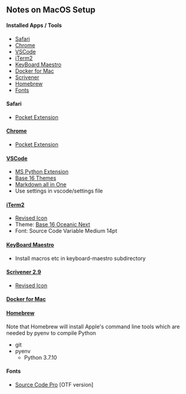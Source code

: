 ## Notes on MacOS Setup

#### Installed Apps / Tools

- [Safari](#safari)
- [Chrome](#chrome)
- [VSCode](#vscode)
- [iTerm2](#iterm2)
- [KeyBoard Maestro](#keyboard-maestro)
- [Docker for Mac](#docker-for-mac)
- [Scrivener](#scrivener)
- [Homebrew](#homebrew)
- [Fonts](#fonts)

#### Safari

- [Pocket Extension](https://safari-extensions.apple.com/details/?id=com.ideashower.pocket.safari-ET279A6R5N)

#### [Chrome](https://www.google.com/chrome/)
- [Pocket Extension](https://chrome.google.com/webstore/detail/save-to-pocket/niloccemoadcdkdjlinkgdfekeahmflj?hl=en)

#### [VSCode](https://code.visualstudio.com)

- [MS Python Extension](https://github.com/Microsoft/vscode-python)
- [Base 16 Themes](https://marketplace.visualstudio.com/items?itemName=AndrsDC.base16-themes)
- [Markdown all in One](https://marketplace.visualstudio.com/items?itemName=yzhang.markdown-all-in-one)
- Use settings in vscode/settings file

#### [iTerm2](https://www.iterm2.com)
- [Revised Icon](https://dribbble.com/shots/1682322-iTerm-Redesign-Replacement-icns)
- Theme: [Base 16 Oceanic Next]()
- Font: Source Code Variable Medium 14pt

#### [KeyBoard Maestro](https://www.keyboardmaestro.com/main/)

- Install macros etc in keyboard-maestro subdirectory

#### [Scrivener 2.9](https://www.literatureandlatte.com/scrivener.php)

- [Revised Icon](https://dribbble.com/shots/978125-Scrivener-Icon-Replacement)

#### [Docker for Mac](https://www.docker.com/docker-mac)

#### [Homebrew](https://brew.sh)

Note that Homebrew will install Apple's command line tools which are needed by pyenv to compile Python

- git
- pyenv
    - Python 3.7.10
  

#### Fonts

- [Source Code Pro](https://github.com/adobe-fonts/source-code-pro) [OTF version]